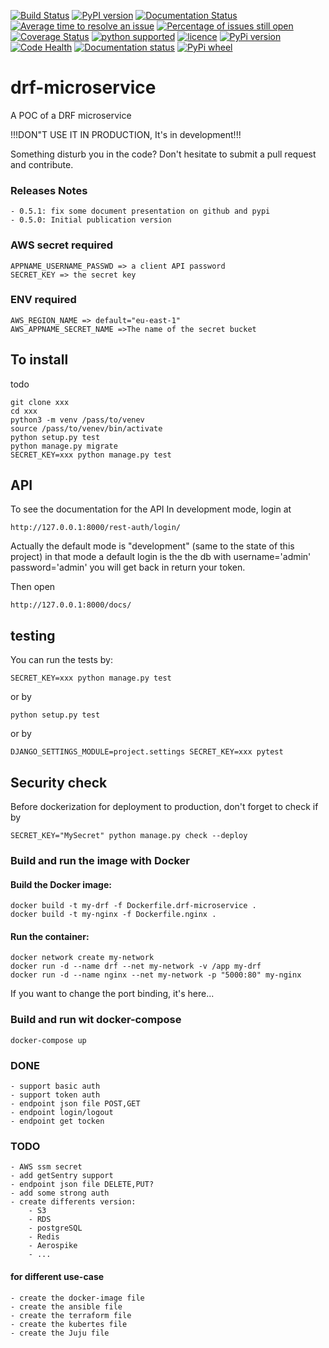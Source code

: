 [![Build Status](https://travis-ci.org/alainivars/drf-microservice.png?branch=master)](https://travis-ci.org/alainivars/drf-microservice)
[![PyPI version](https://badge.fury.io/py/drf-microservice.svg)](https://badge.fury.io/py/drf-microservice)
[![Documentation Status](https://readthedocs.org/projects/alpha-vantage/badge/?version=latest)](http://alpha-vantage.readthedocs.io/en/latest/?badge=latest)
[![Average time to resolve an issue](http://isitmaintained.com/badge/resolution/alainivars/drf-microservice.svg)](http://isitmaintained.com/project/alainivars/drf-microservice "Average time to resolve an issue")
[![Percentage of issues still open](http://isitmaintained.com/badge/open/alainivars/drf-microservice.svg)](http://isitmaintained.com/project/alainivars/drf-microservice "Percentage of issues still open")
[![Coverage Status](https://coveralls.io/repos/github/alainivars/drf-microservice/badge.svg?branch=master)](https://coveralls.io/github/alainivars/drf-microservice?branch=master)
[![python supported](https://img.shields.io/pypi/pyversions/drf-microservice.svg)](https://pypi.python.org/pypi/drf-microservice/)
[![licence](https://img.shields.io/pypi/l/drf-microservice.svg)](https://pypi.python.org/pypi/drf-microservice/)
[![PyPi version](https://img.shields.io/pypi/v//drf-microservice.svg)](https://pypi.python.org/pypi/drf-microservice)
[![Code Health](https://landscape.io/github/alainivars/drf-microservice/master/landscape.svg?style=flat)](https://landscape.io/github/alainivars/drf-microservice/master)
[![Documentation status](https://readthedocs.org/projects/drf-microservice/badge/?version=latest)](https://readthedocs.org/projects/drf-microservice/?badge=latest)
[![PyPi wheel](https://pypip.in/wheel/drf-microservice/badge.svg)](https://pypi.python.org/pypi/drf-microservice/)


# drf-microservice
A POC of a DRF microservice

!!!DON"T USE IT IN PRODUCTION, It's in development!!!

Something disturb you in the code? Don't hesitate to submit a pull request and contribute.

### Releases Notes

    - 0.5.1: fix some document presentation on github and pypi
    - 0.5.0: Initial publication version

### AWS secret required
```shell
APPNAME_USERNAME_PASSWD => a client API password
SECRET_KEY => the secret key
```
### ENV required
```shell
AWS_REGION_NAME => default="eu-east-1"
AWS_APPNAME_SECRET_NAME =>The name of the secret bucket
```
## To install
todo
```shell
git clone xxx
cd xxx
python3 -m venv /pass/to/venev
source /pass/to/venev/bin/activate
python setup.py test
python manage.py migrate
SECRET_KEY=xxx python manage.py test
```


## API
To see the documentation for the API
In development mode, login at
```web
http://127.0.0.1:8000/rest-auth/login/
```
Actually the default mode is "development" (same to the state of this project)
in that mode a default login is the the db with username='admin' password='admin'
you will get back in return your token.
 
Then open 
```web
http://127.0.0.1:8000/docs/
```
## testing
You can run the tests by:
```shell
SECRET_KEY=xxx python manage.py test
```
or by
```shell
python setup.py test
```
or by
```shell
DJANGO_SETTINGS_MODULE=project.settings SECRET_KEY=xxx pytest
```

## Security check
Before dockerization for deployment to production, don't forget to check if by
```shell
SECRET_KEY="MySecret" python manage.py check --deploy 
```
### Build and run the image with Docker

#### Build the Docker image:
````shell
docker build -t my-drf -f Dockerfile.drf-microservice .
docker build -t my-nginx -f Dockerfile.nginx .
````
#### Run the container:
````shell
docker network create my-network
docker run -d --name drf --net my-network -v /app my-drf
docker run -d --name nginx --net my-network -p "5000:80" my-nginx
````
If you want to change the port binding, it's here...


### Build and run wit docker-compose
```shell
docker-compose up
```

### DONE

    - support basic auth
    - support token auth
    - endpoint json file POST,GET
    - endpoint login/logout
    - endpoint get tocken

### TODO
    - AWS ssm secret
    - add getSentry support
    - endpoint json file DELETE,PUT?
    - add some strong auth
    - create differents version:
        - S3
        - RDS
        - postgreSQL
        - Redis
        - Aerospike
        - ... 

#### for different use-case
    - create the docker-image file
    - create the ansible file
    - create the terraform file
    - create the kubertes file
    - create the Juju file

